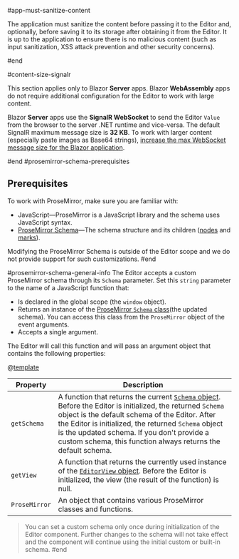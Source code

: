 #app-must-sanitize-content

The application must sanitize the content before passing it to the Editor and, optionally, before saving it to its storage after obtaining it from the Editor. It is up to the application to ensure there is no malicious content (such as input sanitization, XSS attack prevention and other security concerns).

#end

#content-size-signalr

This section applies only to Blazor **Server** apps. Blazor **WebAssembly** apps do not require additional configuration for the Editor to work with large content.

Blazor **Server** apps use the **SignalR WebSocket** to send the Editor `Value` from the browser to the server .NET runtime and vice-versa. The default SignalR maximum message size is **32 KB**. To work with larger content (especially paste images as Base64 strings), [increase the max WebSocket message size for the Blazor application](slug://common-kb-increase-signalr-max-message-size).

#end
#prosemirror-schema-prerequisites
## Prerequisites

To work with ProseMirror, make sure you are familiar with:

* JavaScript&mdash;ProseMirror is a JavaScript library and the schema uses JavaScript syntax.
* <a href="https://prosemirror.net/docs/guide/#schema" target="_blank">ProseMirror Schema</a>&mdash;The schema structure and its children (<a href="https://prosemirror.net/docs/ref/#model.NodeType" target="_blank">nodes</a> and <a href="https://prosemirror.net/docs/ref/#model.MarkType" target="_blank">marks</a>).

Modifying the ProseMirror Schema is outside of the Editor scope and we do not provide support for such customizations.
#end

#prosemirror-schema-general-info
The Editor accepts a custom ProseMirror schema through its `Schema` parameter. Set this `string` parameter to the name of a JavaScript function that:

* Is declared in the global scope (the `window` object).
* Returns an instance of the <a href="https://prosemirror.net/docs/ref/#model.Schema" target="_blank">ProseMirror `Schema` class</a>(the updated schema). You can access this class from the `ProseMirror` object of the event arguments.
* Accepts a single argument.

The Editor will call this function and will pass an argument object that contains the following properties:

@[template](/_contentTemplates/common/parameters-table-styles.md#table-layout)

| Property | Description |
|----------|-------------|
| `getSchema` | A function that returns the current <a href="https://prosemirror.net/docs/ref/#model.Schema" target="_blank">`Schema` object</a>. Before the Editor is initialized, the returned `Schema` object is the default schema of the Editor. After the Editor is initialized, the returned `Schema` object is the updated schema. If you don't provide a custom schema, this function always returns the default schema. |
| `getView` | A function that returns the currently used instance of the <a href="https://prosemirror.net/docs/ref/#view.EditorView" target="_blank">`EditorView` object</a>. Before the Editor is initialized, the view (the result of the function) is null. |
| `ProseMirror` | An object that contains various ProseMirror classes and functions. |

> You can set a custom schema only once during initialization of the Editor component. Further changes to the schema will not take effect and the component will continue using the initial custom or built-in schema.
#end